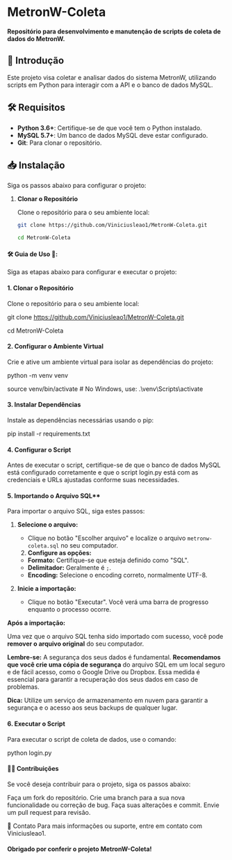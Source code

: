 # MetronW-Coleta

**Repositório para desenvolvimento e manutenção de scripts de coleta de dados do MetronW.**

## 🚀 Introdução

Este projeto visa coletar e analisar dados do sistema MetronW, utilizando scripts em Python para interagir com a API e o banco de dados MySQL.

## 🛠️ Requisitos

- **Python 3.6+**: Certifique-se de que você tem o Python instalado.
- **MySQL 5.7+**: Um banco de dados MySQL deve estar configurado.
- **Git**: Para clonar o repositório.

## 📥 Instalação

Siga os passos abaixo para configurar o projeto:

1. **Clonar o Repositório**

   Clone o repositório para o seu ambiente local:

   ```bash
   git clone https://github.com/Viniciusleao1/MetronW-Coleta.git
   
   cd MetronW-Coleta
   

#### 🛠️ Guia de Uso 🎨: 

Siga as etapas abaixo para configurar e executar o projeto:


#### 1. Clonar o Repositório

Clone o repositório para o seu ambiente local:

git clone https://github.com/Viniciusleao1/MetronW-Coleta.git

cd MetronW-Coleta

#### 2. Configurar o Ambiente Virtual

Crie e ative um ambiente virtual para isolar as dependências do projeto:

python -m venv venv

source venv/bin/activate  # No Windows, use: .\venv\Scripts\activate

#### 3. Instalar Dependências

Instale as dependências necessárias usando o pip:

pip install -r requirements.txt

#### 4. Configurar o Script

Antes de executar o script, certifique-se de que o banco de dados MySQL está configurado corretamente e que o script login.py está com as credenciais e URLs ajustadas conforme suas necessidades.

#### 5. Importando o Arquivo SQL**

Para importar o arquivo SQL, siga estes passos:

1. **Selecione o arquivo:**
   * Clique no botão "Escolher arquivo" e localize o arquivo `metronw-coleta.sql` no seu computador.

   2. **Configure as opções:**
   * **Formato:** Certifique-se que esteja definido como "SQL".
   * **Delimitador:** Geralmente é `;`.
   * **Encoding:** Selecione o encoding correto, normalmente UTF-8.

3. **Inicie a importação:**
   * Clique no botão "Executar". Você verá uma barra de progresso enquanto o processo ocorre.

**Após a importação:**

Uma vez que o arquivo SQL tenha sido importado com sucesso, você pode **remover o arquivo original** do seu computador. 

**Lembre-se:** A segurança dos seus dados é fundamental. **Recomendamos que você crie uma cópia de segurança** do arquivo SQL em um local seguro e de fácil acesso, como o Google Drive ou Dropbox. Essa medida é essencial para garantir a recuperação dos seus dados em caso de problemas. 

**Dica:** Utilize um serviço de armazenamento em nuvem para garantir a segurança e o acesso aos seus backups de qualquer lugar.





#### 6. Executar o Script

Para executar o script de coleta de dados, use o comando:

python login.py

#### 🧑‍💻 Contribuições

Se você deseja contribuir para o projeto, siga os passos abaixo:

Faça um fork do repositório.
Crie uma branch para a sua nova funcionalidade ou correção de bug.
Faça suas alterações e commit.
Envie um pull request para revisão.

📧 Contato
Para mais informações ou suporte, entre em contato com Viniciusleao1.



#### Obrigado por conferir o projeto MetronW-Coleta! 
